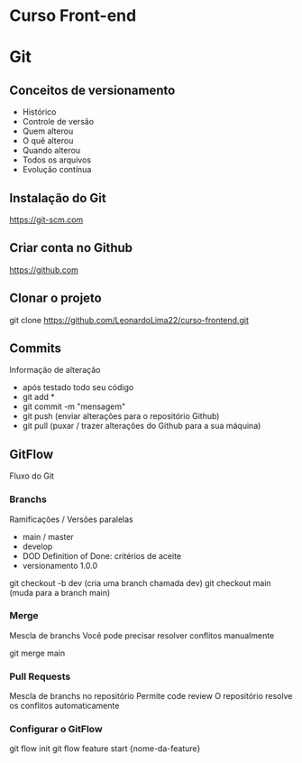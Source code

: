 # Curso Front-end

# Git

## Conceitos de versionamento
- Histórico
- Controle de versão
- Quem alterou
- O quê alterou
- Quando alterou
- Todos os arquivos
- Evolução contínua

## Instalação do Git
https://git-scm.com

## Criar conta no Github
https://github.com

## Clonar o projeto
git clone https://github.com/LeonardoLima22/curso-frontend.git

## Commits
Informação de alteração
-   após testado todo seu código
- git add *
- git commit -m "mensagem"
- git push (enviar alterações para o repositório Github)
- git pull (puxar / trazer alterações do Github para a sua máquina)

## GitFlow
Fluxo do Git

### Branchs
Ramificações / Versões paralelas

- main / master
- develop
- DOD Definition of Done: critérios de aceite
- versionamento 1.0.0

git checkout -b dev (cria uma branch chamada dev)
git checkout main (muda para a branch main)




### Merge
Mescla de branchs
Você pode precisar resolver conflitos manualmente

git merge main

### Pull Requests
Mescla de branchs no repositório
Permite code review
O repositório resolve os conflitos automaticamente

### Configurar o GitFlow
git flow init
git flow feature start {nome-da-feature}